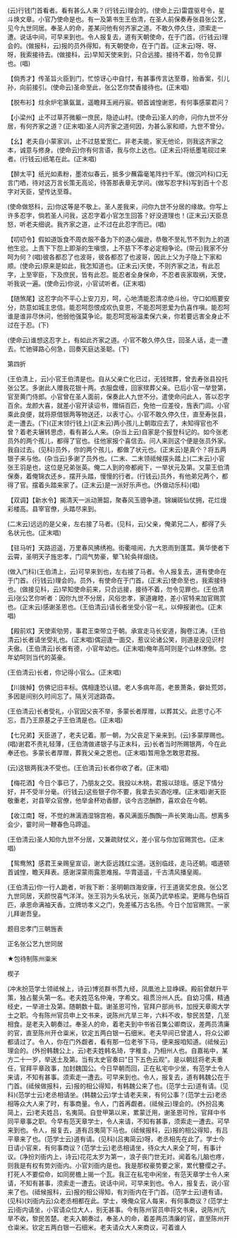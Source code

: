 <!-- { "loadSidebar": true } -->
(云)行钱门首看者。看有甚么人来？(行钱云)理会的。(使命上云)雷霆驱号令，星斗焕文章。小官乃使命是也。有一及第书生王伯清，在圣人前保奏寿张县张公艺，见今九世同居。奉圣人的命，差某问他有何齐家之道。不敢久停久住，须索走一遭。说话中间，可早来到也。令人报复去，道有天朝使命，在于门首。(行钱云)理会的。(做报科，云)报的员外得知，有天朝使命，在于门首。(正末云)呀、呀、呀，我索接待去。(做接科，云)早知天使来到，只合远接。接待不着，勿令见罪也。(唱)

【倘秀才】传圣旨火臣到门，忙惊讶心中自忖，有甚事传言达至尊，抬香案，引儿孙，向前接引。(使命云)圣命至此，张公艺你焚香接待也。(正末唱)

【脱布衫】炷余炉宅篆氤氲，遥瞻拜玉阙丹宸。顿首诚惶谢恩，有何事感蒙君问？

【小梁州】止不过草芥微躯一庶民，隐迹山村。(使命云)圣人的命，问你九世不分居，有何齐家之道？(正末唱)圣人问齐家之道何因，为甚么家和顺，九世不曾分。

【幺】老夫自小蒙家训，止不过慈爱宽仁。非老夫能，家无他论，则我这齐家之本，诚意与修身。(使命云)你有何言语，我与你上达也。(正末云)将纸墨笔砚过来者。(行钱云)纸笔在此。(正末唱)

【醉太平】纸光如素粉，墨浓似春云，抵多少蘸霜毫笔阵扫千军。(做沉吟科)口无言门哂，待对这万言长策无高论，待答那表章无学问。(做写忍字科)写到百十个忍字对天臣，望传达至尊。

(使命做怒科，云)你这等是不敬上。圣人差我来，问你九世不分居的缘故。你写上许多忍字，倘若圣人问我，这忍字着小官怎生回答？好没道理也！(正末云)天臣息怒，听老夫细说。我齐家之道，止不过在此忍字而已。(唱)

【叨叨令】假如道饭食不周衣服不备为下的道心偏逊，恭敬不至礼节不到为上的道他生忿。上责下下怨上即渐的生嗔恨，上不慈下不孝必定相争论。(带云)我家不分呵为何？(唱)彼各都忍了也波哥，彼各都忍了也波哥，因此上父为子隐上下家和顺。(使命云)原来是如此，我怎知道也。(正末云)天使，不则齐家之法，有此忍字，上至宰臣，下及庶民，皆有此忍。能忍者全身保命，不忍者丧家取祸，天使，听我说一遍。(使命云)你说，小官试听者。(正末唱)

【随煞尾】这忍字向不平心上安刀刃，呵，心地清能忍清凉绝斗纷。守口如瓶要安分，防意如城主忠信。能忍呵怨恨成欢仇变恩，不能忍呵恩爱为仇喜作嗔。能忍呵谁是谁非尽休问，他弱他强莫争论。能忍呵宽裕温柔保六亲，你若要远害全身止不过在于忍。(下)

(使命云)谁想这忍字上，有如此齐家之道。小官不敢久停久住，回圣人话，走一遭去。忙驰驿路心何急，回奏天庭达圣聪。(下)


第四折

(王伯清上，云)小官王伯清是也。自从父亲亡化已过，无钱殡葬，曾去寿张县投托张公艺。多谢此人赠我花银十两。衣服盘缠，回家殡葬父亲。已后小官一举登第，官至黄门侍郎。小官曾在圣人面前，保奏此人九世不分。遣使命问此人，答以忍字百余。龙颜大喜，就差小官开读诏书，赠绢百匹，免他一应差役，旌表门闾。小官乘此良便，就将原借银两等物送还，以表寸心。小官不敢久停久住，直至寿张县，走一遭去。(下)(正末领行钱上)(正末云)两小孩儿上朝取应去了，未知得官也不曾？着老夫辗转思虑，看有甚么人来。(杂当上云)自家是个报登科记的。如今张老员外的两个孩儿，都得了官也。往他家报个喜信去。问人来则这个便是张员外家。我自过去。(见科)员外，你的两个孩儿，都做了状元也。(正末云)是真个？将五两银子来与他。(杂当云)多谢了员外也。(二末、二末领祗候摆头踏上)(二末云)小官张王羽是也，这位是兄弟张英。俺二人到的帝都阙下，一举状元及第。又蒙王伯清保奏，着俺锦衣还乡。摆开头踏，慢慢的行者。(行钱云)员外，有他弟兄两个，都得了官。摆着头踏来家了。(正末云)是一派好乐声也。(外做动乐科)(唱)

【双调】【新水令】揭清天一派动箫韶，聚春风玉骢争道。锦斓斑仙仗拥，花烂熳彩楼高。县宰官僚，头踏尽来到。

(二末云)远远的是父亲，左右接了马者。(见科，云)父亲，俺弟兄二人，都得了头名状元也。(正末唱)

【驻马听】天路迢遥，万里春风拂绣袍。街衢喧闹，九大恩雨到蓬蒿。黄华使者下云霄，圣明天子旌忠孝，门闾气势豪，翚飞轮奂祥烟绕。

(做入门科)(王伯清上，云)可早来到也，左右接了马者。令人报复去，道有使命在于门首。(行钱云)理会的。员外，有使命在于门首。(正末云)使命至也，我索接待也。(做接见科，云)早知使命前来，只合远接，接待不着，勿令见罪也。(王伯清云)张公艺你听者：因你九世不分居，风俗忠孝，家道雍睦，差小官特来加官赐赏也。(正末云)感谢圣恩也。(王伯清云)请长者坐受小官一礼，以伸报谢也。(正末唱)

【殿前欢】天使索劬劳，事君王束带立于朝。承宣走马长安道，胸卷江涛。(王伯清云)长者请坐受礼也。(正末唱)偶迎逢一面交，惹议论诸公笑，则道是没见识村夫傲。(王伯清云)长者有德，小官年幼也。(正末唱)俺年高呵则是个山林潦倒。您年幼呵则当代的英豪。

(王伯清云)长者，你记得小官么。(正末唱)

【川拨棹】仿佛记旧丰标。偶相逢恐认错。老人多病年高，老景萧条，僻处荒郊，多因是间别久时间忘了。隔关河途路杳。

(王伯清云)长者受礼，小官因父丧不举，多蒙长者厚赠，以葬其父。此恩寸心不忘，吾乃王原基之子王伯清是也。(正末唱)

【七兄弟】天臣道了，老夫记着。那一朝，为父丧足下亲来到。(云)多蒙厚赐也。(唱)谢君不责礼轻薄，(王伯清做递银子与正末科，云)长者当时所赐银两，今在此奉还也。多蒙长者厚赠，葬我父亲之恩也。(正末唱)暂用急怎敢思君报。

(云)这银两我决不受也。(王伯清云)长者你收了者。(正末唱)

【梅花酒】今日个事已了，乃朋友之交。我投以木桃，君报以琼瑶。感足下情分好，并不受半分毫。(行钱云)这些银子你不要，我拿去买酒吃哩。(正末唱)谢天臣敬重老，对县宰众官僚，他举金杯劝香醪，谈今古恣酬酢，喜欢会在今朝。

【收江南】呀，不觉的淋漓酒湿锦宫袍，春风满面乐醄醄一声长笑海山高。想离多会少，霎时间一鞭春色马蹄遥。

(王伯清云)圣人知你九世不分居，又兼疏财仗义，差小官与你加官赐赏也。(正末唱)

【鸳鸯煞】感君王亲赐皇宣诏，谢大臣远践红尘道。送别临歧，走马还朝。唱道顿首诚惶，瞻天拜表。感谢深蒙雨露恩难报。华胄遥遥，千古清风播皇阁。

(王伯清云)你一行人跪者，听我下断：圣明朝四海安康，行王道褒奖忠良。张公艺九世同居，天颜悦喜气洋洋。张王羽为头名状元，张英乃武举栋梁。更赐与色绢百匹，承恩命满袖天香。立牌坊孝义之门，免差徭万古名扬。今日个加官赐赏。一家儿拜谢吾皇。

题目忠孝门三朝旌表

正名张公艺九世同居
　




★包待制陈州粜米

楔子

(冲末扮范学士领祗候上，诗云)博览群书贯九经，凤凰池上显峥嵘。殿前曾献升平策，独占鳌头第一名。老夫姓范名仲淹，字希文。祖贯汾州人氏。自幼习儒，精通经史，一举进士及第。随朝数十载。谢圣恩可怜，官拜户部尚书，加授天章阁大学士之职。今有陈州官员申上文书来，说陈州亢旱三年，六料不收，黎民苦楚，几至相食。是老夫入朝奏过。奉圣人的命，着老夫到中书省召集公卿商议，差两员清廉的官，直至陈州开仓粜米，钦定五两白银一石细米。老夫早间已曾遣人，将众公卿都请过了。令人，你在门外觑者，看有那一位老爷下马，便来报咱知道。(祗候云)理会的。(外扮韩魏公上，云)老夫姓韩名琦，字稚圭，乃相州人也。自嘉祐中，某方二十一岁，举送土及第。当有太史官奏曰"日下五色云观"。是以朝廷将老夫重任，官拜平章政事，加封魏国公。今日早朝而回，正在私宅中少坐，有范学土令人来请，不知有甚事。须索走一遭去。可早来到也。令人，报复去，道有韩魏公在于门首。(祗候做报科，云)报的相公得知，有韩魏公来了也。(范学士云)道有请。(见科)(范学士云)老丞相请坐。(韩魏公云)学士请老夫来，有何公事？(范学士云)老丞相等众大人来了时，有事商量。令人，门首再觑者。(祗候云)理会的。(外扮吕夷简上，云)老夫姓吕，名夷简。自登甲第以来，累蒙迁用，谢圣恩可怜，官拜中书同平章事之职。今早有范天章学士，令人来请，不知有甚事，须索走一遭去。可早来到也。令人，报复去，道有吕夷简下马也。(祗候报科，云)报的相公得知，有吕平章来了也。(范学士云)道有请。(见科)(吕夷简云)呀，老丞相先在此了。学士今日请小官来，有何事商议？(范学士云)老丞相请坐，待众大人来全了呵，有事计议。(净扮刘衙内上，诗云)花花太岁为第一，浪子丧门世无对。闻着名儿脑也疼，则我是有权有势刘衙内。小官刘衙内是也。我是那权豪势要之家，累代簪缨之子。打死人不要偿命，如同房檐上揭一个瓦。我正在私宅中闲坐，有范天章学士令人来请，不知有甚事，须索走一遭去。说话中间，可早来到也。令人，报复去，说小官来了也。(祗候报科，云)报的相公得知，有刘衙内在于门首。(范学士云)道有请。(见科)(刘衙内云)众老丞相都在此。学士，唤俺众官人每来，有何事商议？(范学士云)衙内请坐，小官请众位大人，别无甚事。今有陈州官员申将文书来，说陈州亢旱不收，黎民苦楚。老夫入朝奏过，奉圣人的命，着差两员清廉的官，直至陈州开仓粜米。钦定五两白银一石细米。老夫请众大人来商议，可着谁人
